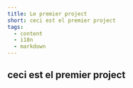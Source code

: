```yaml
---
title: Le premier project
short: ceci est el premier project
tags:
  - content
  - i18n
  - markdown
---
```

## ceci est el premier project